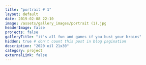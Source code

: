 ```yaml
---
title: "portrait # 1"
layout: default
date: 2019-02-08 22:10
image: /assets/gallery_images/portrait (1).jpg
headerImage: false
projects: false
galleryTitle: "it's all fun and games if you bust your brains"
hidden: true # don't count this post in blog pagination
description: "2020 oil 21x30"
category: project
externalLink: false
---
```

